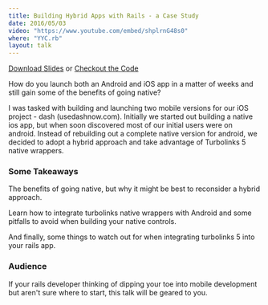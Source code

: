 ```yaml
---
title: Building Hybrid Apps with Rails - a Case Study
date: 2016/05/03
video: "https://www.youtube.com/embed/shplrnG48s0"
where: "YYC.rb"
layout: talk
---
```


[Download Slides](https://speakerdeck.com/tamcgoey/building-hybrid-apps-with-rails-a-case-study) or [Checkout the Code](https://github.com/tamcgoey/dasher-app-android)

How do you launch both an Android and iOS app in a matter of weeks and still gain some of the benefits of going native?

I was tasked with building and launching two mobile versions for our iOS project - dash (usedashnow.com). Initially we started out building a native ios app, but when soon discovered most of our initial users were on android. Instead of rebuilding out a complete native version for android, we decided to adopt a hybrid approach and take advantage of Turbolinks 5 native wrappers.

### Some Takeaways

The benefits of going native, but why it might be best to reconsider a hybrid approach.

Learn how to integrate turbolinks native wrappers with Android and some pitfalls to avoid when building your native controls.

And finally, some things to watch out for when integrating turbolinks 5 into your rails app.

### Audience

If your rails developer thinking of dipping your toe into mobile development but aren't sure where to start, this talk will be geared to you.